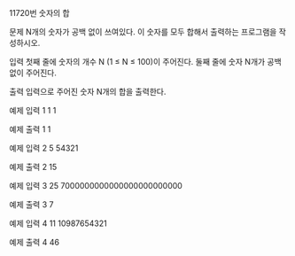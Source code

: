 11720번 숫자의 합


문제
N개의 숫자가 공백 없이 쓰여있다. 이 숫자를 모두 합해서 출력하는 프로그램을 작성하시오.


입력
첫째 줄에 숫자의 개수 N (1 ≤ N ≤ 100)이 주어진다. 둘째 줄에 숫자 N개가 공백없이 주어진다.

출력
입력으로 주어진 숫자 N개의 합을 출력한다.


예제 입력 1
1
1

예제 출력 1
1


예제 입력 2
5
54321

예제 출력 2
15


예제 입력 3
25
7000000000000000000000000

예제 출력 3
7


예제 입력 4
11
10987654321

예제 출력 4
46
